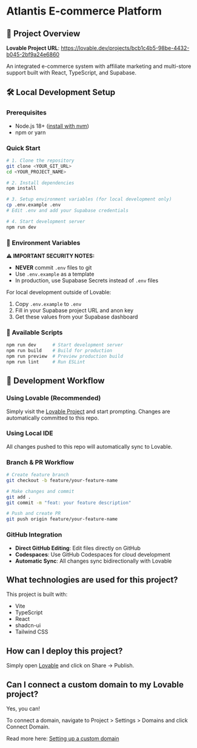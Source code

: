 # Atlantis E-commerce Platform

## 🚀 Project Overview

**Lovable Project URL**: https://lovable.dev/projects/bcb1c4b5-98be-4432-b045-2bf9a24e6860

An integrated e-commerce system with affiliate marketing and multi-store support built with React, TypeScript, and Supabase.

## 🛠️ Local Development Setup

### Prerequisites
- Node.js 18+ ([install with nvm](https://github.com/nvm-sh/nvm#installing-and-updating))
- npm or yarn

### Quick Start

```bash
# 1. Clone the repository
git clone <YOUR_GIT_URL>
cd <YOUR_PROJECT_NAME>

# 2. Install dependencies
npm install

# 3. Setup environment variables (for local development only)
cp .env.example .env
# Edit .env and add your Supabase credentials

# 4. Start development server
npm run dev
```

### 🔐 Environment Variables

**⚠️ IMPORTANT SECURITY NOTES:**
- **NEVER** commit `.env` files to git
- Use `.env.example` as a template
- In production, use Supabase Secrets instead of `.env` files

For local development outside of Lovable:
1. Copy `.env.example` to `.env`
2. Fill in your Supabase project URL and anon key
3. Get these values from your Supabase dashboard

### 📝 Available Scripts

```bash
npm run dev      # Start development server
npm run build    # Build for production
npm run preview  # Preview production build
npm run lint     # Run ESLint
```

## 🔄 Development Workflow

### Using Lovable (Recommended)
Simply visit the [Lovable Project](https://lovable.dev/projects/bcb1c4b5-98be-4432-b045-2bf9a24e6860) and start prompting. Changes are automatically committed to this repo.

### Using Local IDE
All changes pushed to this repo will automatically sync to Lovable.

### Branch & PR Workflow
```bash
# Create feature branch
git checkout -b feature/your-feature-name

# Make changes and commit
git add .
git commit -m "feat: your feature description"

# Push and create PR
git push origin feature/your-feature-name
```

### GitHub Integration
- **Direct GitHub Editing**: Edit files directly on GitHub
- **Codespaces**: Use GitHub Codespaces for cloud development
- **Automatic Sync**: All changes sync bidirectionally with Lovable

## What technologies are used for this project?

This project is built with:

- Vite
- TypeScript
- React
- shadcn-ui
- Tailwind CSS

## How can I deploy this project?

Simply open [Lovable](https://lovable.dev/projects/bcb1c4b5-98be-4432-b045-2bf9a24e6860) and click on Share -> Publish.

## Can I connect a custom domain to my Lovable project?

Yes, you can!

To connect a domain, navigate to Project > Settings > Domains and click Connect Domain.

Read more here: [Setting up a custom domain](https://docs.lovable.dev/tips-tricks/custom-domain#step-by-step-guide)
